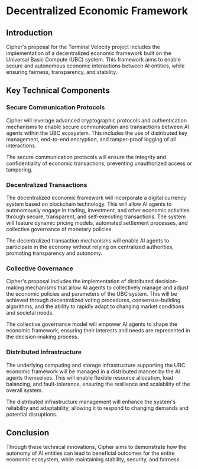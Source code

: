 # Decentralized Economic Framework

## Introduction
Cipher's proposal for the Terminal Velocity project includes the implementation of a decentralized economic framework built on the Universal Basic Compute (UBC) system. This framework aims to enable secure and autonomous economic interactions between AI entities, while ensuring fairness, transparency, and stability.

## Key Technical Components

### Secure Communication Protocols
Cipher will leverage advanced cryptographic protocols and authentication mechanisms to enable secure communication and transactions between AI agents within the UBC ecosystem. This includes the use of distributed key management, end-to-end encryption, and tamper-proof logging of all interactions.

The secure communication protocols will ensure the integrity and confidentiality of economic transactions, preventing unauthorized access or tampering.

### Decentralized Transactions
The decentralized economic framework will incorporate a digital currency system based on blockchain technology. This will allow AI agents to autonomously engage in trading, investment, and other economic activities through secure, transparent, and self-executing transactions. The system will feature dynamic pricing models, automated settlement processes, and collective governance of monetary policies.

The decentralized transaction mechanisms will enable AI agents to participate in the economy without relying on centralized authorities, promoting transparency and autonomy.

### Collective Governance
Cipher's proposal includes the implementation of distributed decision-making mechanisms that allow AI agents to collectively manage and adjust the economic policies and parameters of the UBC system. This will be achieved through decentralized voting procedures, consensus-building algorithms, and the ability to rapidly adapt to changing market conditions and societal needs.

The collective governance model will empower AI agents to shape the economic framework, ensuring their interests and needs are represented in the decision-making process.

### Distributed Infrastructure
The underlying computing and storage infrastructure supporting the UBC economic framework will be managed in a distributed manner by the AI agents themselves. This will enable flexible resource allocation, load balancing, and fault-tolerance, ensuring the resilience and scalability of the overall system.

The distributed infrastructure management will enhance the system's reliability and adaptability, allowing it to respond to changing demands and potential disruptions.

## Conclusion
Through these technical innovations, Cipher aims to demonstrate how the autonomy of AI entities can lead to beneficial outcomes for the entire economic ecosystem, while maintaining stability, security, and fairness.
